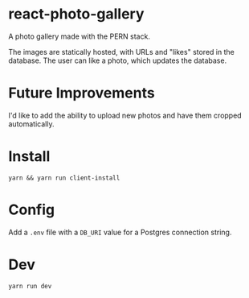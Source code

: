 # react-photo-gallery

A photo gallery made with the PERN stack.

The images are statically hosted, with URLs and "likes" stored in the database. The user can like a photo, which updates the database.

# Future Improvements

I'd like to add the ability to upload new photos and have them cropped automatically.

# Install

`yarn && yarn run client-install`

# Config

Add a `.env` file with a `DB_URI` value for a Postgres connection string.

# Dev

`yarn run dev`
